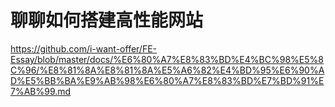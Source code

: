 # 聊聊如何搭建高性能网站

https://github.com/i-want-offer/FE-Essay/blob/master/docs/%E6%80%A7%E8%83%BD%E4%BC%98%E5%8C%96/%E8%81%8A%E8%81%8A%E5%A6%82%E4%BD%95%E6%90%AD%E5%BB%BA%E9%AB%98%E6%80%A7%E8%83%BD%E7%BD%91%E7%AB%99.md